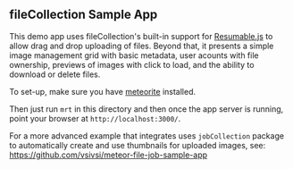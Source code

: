 ## fileCollection Sample App

This demo app uses fileCollection's built-in support for [Resumable.js](http://www.resumablejs.com/) to allow drag and drop uploading of files. Beyond that, it presents a simple image management grid with basic metadata, user acounts with file ownership, previews of images with click to load, and the ability to download or delete files.

To set-up, make sure you have [meteorite](https://atmospherejs.com/docs/installing) installed.

Then just run `mrt` in this directory and then once the app server is running, point your browser at `http://localhost:3000/`.

For a more advanced example that integrates uses `jobCollection` package to automatically create and use thumbnails for uploaded images, see: https://github.com/vsivsi/meteor-file-job-sample-app
